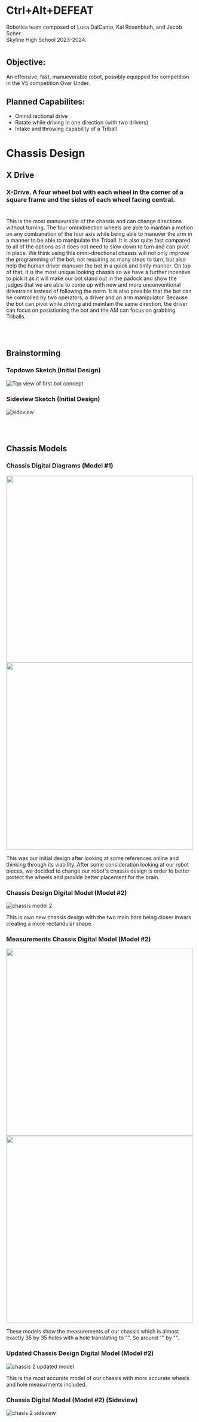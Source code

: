 # Ctrl+Alt+DEFEAT
Robotics team composed of Luca DalCanto, Kai Rosenbluth, and Jacob Scher. <br>
Skyline High School 2023-2024.
# 

## Objective:
An offensive, fast, manueverable robot, possibly equipped for competition in the V5 competition Over Under.

## Planned Capabilites:
- Omnidirectional drive 
- Rotate while driving in one direction (with two drivers)
- Intake and throwing capability of a Triball



# Chassis Design 
## X Drive
### X-Drive. A four wheel bot with each wheel in the corner of a square frame and the sides of each wheel facing central. 
# 

This is the most manuvurable of the chassis and can change directions without turning. The four omnidirection wheels are able to mantain a motion on any combanation of the four axis while being able to manuver the arm in a manner to be able to manipulate the Triball. It is also quite fast compared to all of the options as it does not need to slow down to turn and can pivot in place. We think using this omni-directional chassis will not only improve the programming of the bot, not requiring as many steps to turn, but also help the human driver manuver the bot in a quick and timly manner. On top of that, it is the most unique looking chassis so we have a further incentive to pick it as it will make our bot stand out in the padock and show the judges that we are able to come up with new and more unconventional drivetrains instead of following the norm. It is also possible that the bot can be controlled by two operators, a driver and an arm manipulator. Because the bot can pivot while driving and maintain the same direction, the driver can focus on posistioning the bot and the AM can focus on grabbing Triballs.

<br />
<br />

## Brainstorming 

### Topdown Sketch (Initial Design)
![Top view of first bot concept](https://github.com/Luca-Skyline/Ctrl-Alt-Defeat/blob/main/images/topdown.JPG)

### Sideview Sketch (Initial Design)

![sideview](https://github.com/Luca-Skyline/Ctrl-Alt-Defeat/assets/89172997/550bcf93-66c5-4dce-9857-a8a38713aa8c)

<br />
<br />

## Chassis Models  

### Chassis Digital Diagrams (Model #1)
<img src='https://github.com/Luca-Skyline/Ctrl-Alt-Defeat/assets/89172997/6ec0d30d-715e-4fe1-871f-65528199240c' width='500' height='500'> <img src= 'https://github.com/Luca-Skyline/Ctrl-Alt-Defeat/assets/89172997/f896e13b-1e28-488b-9480-bc3b1e7fd162' width='500' height='500'>


This was our initial design after looking at some references online and thinking through its viability. After some consideration looking at our robot pieces, we decided to change our robot's chassis design is order to better protect the wheels and provide better placement for the brain. 

### Chassis Design Digital Model (Model #2)
![chassis model 2](https://github.com/Luca-Skyline/Ctrl-Alt-Defeat/assets/89172997/7aa6b86f-d730-454d-8535-857c584bf327) 

This is own new chassis design with the two main bars being closer inwars creating a more rectandular shape. 

### Measurements Chassis Digital Model (Model #2)

<img src='https://github.com/Luca-Skyline/Ctrl-Alt-Defeat/assets/89172997/87e8406b-73c4-43c5-b939-80b0255f957a' width='500' height='500'> <img src= 'https://github.com/Luca-Skyline/Ctrl-Alt-Defeat/assets/89172997/119f9b45-6d46-4d40-989b-26a7f9db8b8b' width='500' height='500'>

These models show the measurements of our chassis which is almost exactly 35 by 35 holes with a hole translating to "". So around "" by "". 


### Updated Chassis Design Digital Model (Model #2)
![chassis 2 updated model](https://github.com/Luca-Skyline/Ctrl-Alt-Defeat/assets/89172997/119f9b45-6d46-4d40-989b-26a7f9db8b8b)

This is the most accurate model of our chassis with more accurate wheels and hole measurments included. 

### Chassis Digital Model (Model #2) (Sideview) 
![chasis 2 sideview](https://github.com/Luca-Skyline/Ctrl-Alt-Defeat/assets/89172997/6c6a54d4-e229-4887-a1ef-cc4bbd1f578b)


<br />
<br />
<br />
<br />
<br />

# Intake Design 

## Brainstorm 

### Throwing Arm Design (Sketch) 
![single arm concept](https://github.com/Luca-Skyline/Ctrl-Alt-Defeat/blob/main/images/IMG_2786.JPG)
If given near-180 degree rotation vertically, this arm could also trow triballs with high accuracy. When on defense, it could sit touching the ball load zone, get constantly loaded with triballs, and throw them constantly into our zone. We'd need to design a way to make it fast and strong, possibly with a rubber band system (just have to make sure our robot doesn't beat itself up too bad with repeated stopping of this high velocity arm!!)

How to throw something (Jacob):
- Rubber band snaps arm back (Only 90 degrees of rotation)
- Motor throws (Too little power)

### Intake Diagrams (Idea #1) 
<img src='https://github.com/Luca-Skyline/Ctrl-Alt-Defeat/assets/89172997/e11db840-8a0c-4e0a-9806-d87dace37599' width='400' height='500'> <img src= 'https://github.com/Luca-Skyline/Ctrl-Alt-Defeat/assets/89172997/2c4c3f61-0294-4844-b334-4e48eba99ce0' width='600' height='500'>

We brainstormed some ideas around how the robot would collect and move the triballs around. Our first idea revolved around these gree wheels being moved to make contact with triballs and then rotating to bring thm in and let the robot hold them. This would double as a possible distrobution system with the wheels rotating the opposite direction to throw the triballs int he desired direction. Moreover, the design also contains a piston (as seen with the red dot in the left diagram) to hit the balls in the desired direction. The piston can provide power and distence the wheels might not be able to. 


<br />
<br />
<br />
<br />
<br />


# Programming Design


## Planning After Drivetrain: (outdated)

<img src='https://github.com/Luca-Skyline/Ctrl-Alt-Defeat/blob/main/images/IMG_2861.JPG' width='500' height='400'> <img src= 'https://github.com/Luca-Skyline/Ctrl-Alt-Defeat/blob/main/images/IMG_2863.JPG' width='500' height='400'>

<img src='https://github.com/Luca-Skyline/Ctrl-Alt-Defeat/blob/main/images/IMG_2889.JPG' width='500' height='400'> <img src= 'https://github.com/Luca-Skyline/Ctrl-Alt-Defeat/assets/89172997/b918bb2d-08e8-441c-8901-40a07512c15d' width='500' height='400'>



### Current Progress Images:
![images/side_chassis.JPG](https://github.com/Luca-Skyline/Ctrl-Alt-Defeat/blob/fa414729e3f74d0d5329e4f7f616793d5b98eec3/images/side_chassis.JPG)
![top chassis](https://github.com/Luca-Skyline/Ctrl-Alt-Defeat/blob/fa414729e3f74d0d5329e4f7f616793d5b98eec3/images/top_chassis.JPG)

  




